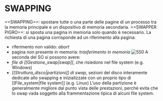 # SWAPPING
==SWAPPING==: spostare tutte o una parte delle pagine di un processo tra la memoria principale e un dispositivo di memoria secondaria.
==SWAPPER PIGRO==: si sposta una pagina in memoria solo quando è necessario.
La richiesta di una pagina corrisponde ad un riferimento alla pagina:
- riferimento non valido: _abort_
- pagina non presente in memoria: _trasferimento in memoria_
![550](swapping.png)
A seconda del SO si possono avere:
- _file di [[Gestione_swap|swap]]_, che risiedono nel file system (e.g. Windows)
- _[[Struttura_disco|partizioni]] di swap_, sezioni del disco interamente dedicate allo swapping e inizializzate con un proprio tipo di [[File_system|file system]] (e.g. Linux)
L'uso della partizione è generalmente migliore dal punto vista delle prestazioni, perché evita che lo swap vada soggetto alla frammentazione tipica di alcuni file system.